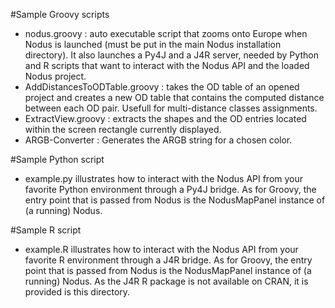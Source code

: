 #Sample Groovy scripts

- nodus.groovy : auto executable script that zooms onto Europe when Nodus is 
  launched (must be put in the main Nodus installation directory). It also launches
  a Py4J and a J4R server, needed by Python and R scripts that want to interact with
  the Nodus API and the loaded Nodus project.
- AddDistancesToODTable.groovy : takes the OD table of an opened project and creates
  a new OD table that contains the computed distance between each OD pair. 
  Usefull for multi-distance classes assignments.
- ExtractView.groovy : extracts the shapes and the OD entries located within the screen
  rectangle currently displayed.
- ARGB-Converter : Generates the ARGB string for a chosen color.

#Sample Python script
- example.py illustrates how to interact with the Nodus API from your favorite Python environment through a 
Py4J bridge. As for Groovy, the entry point that is passed from Nodus is the NodusMapPanel instance of (a running) Nodus.

#Sample R script
- example.R illustrates how to interact with the Nodus API from your favorite R environment through a 
J4R bridge. As for Groovy, the entry point that is passed from Nodus is the NodusMapPanel instance of (a running) Nodus. As the 
J4R R package is not available on CRAN, it is provided is this directory.

